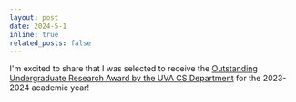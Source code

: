 ```yaml
---
layout: post
date: 2024-5-1 
inline: true
related_posts: false
---
```


I'm excited to share that I was selected to receive the <a href='https://engineering.virginia.edu/department/computer-science/blogs/end-year-2023-2024-computer-science-awards'>Outstanding Undergraduate Research Award by the UVA CS Department</a> for the 2023-2024 academic year!
